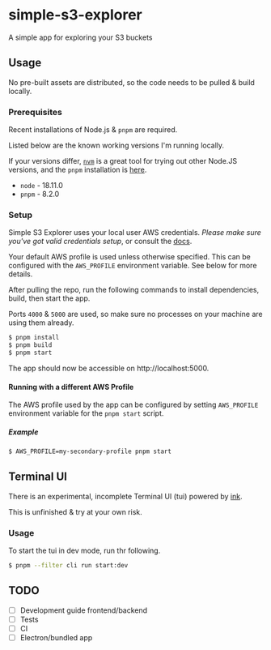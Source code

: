 # simple-s3-explorer

A simple app for exploring your S3 buckets

## Usage

No pre-built assets are distributed, so the code needs to be pulled & build locally.

### Prerequisites

Recent installations of Node.js & `pnpm` are required.

Listed below are the known working versions I'm running locally.

If your versions differ, [`nvm`](https://github.com/nvm-sh/nvm) is a great tool for trying out other Node.JS versions, and the `pnpm` installation is [here](https://pnpm.io/installation).

- `node` - 18.11.0
- `pnpm` - 8.2.0

### Setup

Simple S3 Explorer uses your local user AWS credentials. _Please make sure you've got valid credentials setup_, or consult the [docs](https://docs.aws.amazon.com/cli/latest/userguide/cli-configure-files.html).

Your default AWS profile is used unless otherwise specified. This can be configured with the `AWS_PROFILE` environment variable. See below for more details.

After pulling the repo, run the following commands to install dependencies, build, then start the app.

Ports `4000` & `5000` are used, so make sure no processes on your machine are using them already.

```sh
$ pnpm install
$ pnpm build
$ pnpm start
```

The app should now be accessible on http://localhost:5000.

#### Running with a different AWS Profile

The AWS profile used by the app can be configured by setting `AWS_PROFILE` environment variable for the `pnpm start` script.

##### Example

```sh
$ AWS_PROFILE=my-secondary-profile pnpm start
```

## Terminal UI

There is an experimental, incomplete Terminal UI (tui) powered by
[ink](https://github.com/vadimdemedes/ink).

This is unfinished & try at your own risk.

### Usage

To start the tui in dev mode, run thr following.

```sh
$ pnpm --filter cli run start:dev
```

## TODO

- [ ] Development guide frontend/backend
- [ ] Tests
- [ ] CI
- [ ] Electron/bundled app
